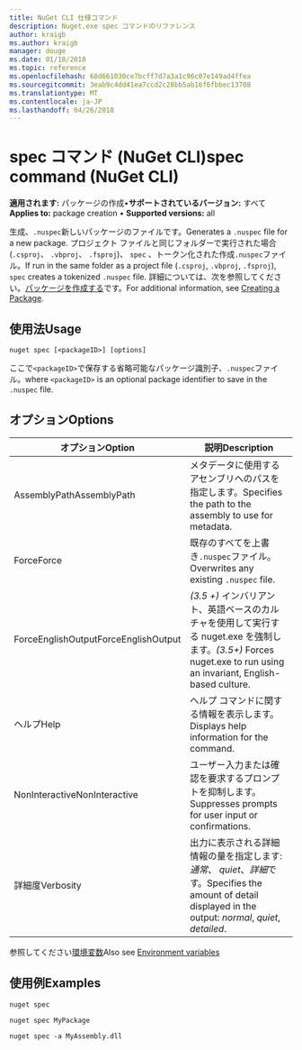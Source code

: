 ```yaml
---
title: NuGet CLI 仕様コマンド
description: Nuget.exe spec コマンドのリファレンス
author: kraigb
ms.author: kraigb
manager: douge
ms.date: 01/18/2018
ms.topic: reference
ms.openlocfilehash: 68d661030ce7bcff7d7a3a1c96c07e149ad4ffea
ms.sourcegitcommit: 3eab9c4dd41ea7ccd2c28bb5ab16f6fbbec13708
ms.translationtype: MT
ms.contentlocale: ja-JP
ms.lasthandoff: 04/26/2018
---
```

# <a name="spec-command-nuget-cli"></a><span data-ttu-id="8b826-103">spec コマンド (NuGet CLI)</span><span class="sxs-lookup"><span data-stu-id="8b826-103">spec command (NuGet CLI)</span></span>

<span data-ttu-id="8b826-104">**適用されます:** パッケージの作成&bullet;**サポートされているバージョン:** すべて</span><span class="sxs-lookup"><span data-stu-id="8b826-104">**Applies to:** package creation &bullet; **Supported versions:** all</span></span>

<span data-ttu-id="8b826-105">生成、`.nuspec`新しいパッケージのファイルです。</span><span class="sxs-lookup"><span data-stu-id="8b826-105">Generates a `.nuspec` file for a new package.</span></span> <span data-ttu-id="8b826-106">プロジェクト ファイルと同じフォルダーで実行された場合 (`.csproj`、 `.vbproj`、 `.fsproj`)、 `spec` 、トークン化された作成`.nuspec`ファイル。</span><span class="sxs-lookup"><span data-stu-id="8b826-106">If run in the same folder as a project file (`.csproj`, `.vbproj`, `.fsproj`), `spec` creates a tokenized `.nuspec` file.</span></span> <span data-ttu-id="8b826-107">詳細については、次を参照してください。[パッケージを作成する](../create-packages/creating-a-package.md)です。</span><span class="sxs-lookup"><span data-stu-id="8b826-107">For additional information, see [Creating a Package](../create-packages/creating-a-package.md).</span></span>

## <a name="usage"></a><span data-ttu-id="8b826-108">使用法</span><span class="sxs-lookup"><span data-stu-id="8b826-108">Usage</span></span>

```cli
nuget spec [<packageID>] [options]
```

<span data-ttu-id="8b826-109">ここで`<packageID>`で保存する省略可能なパッケージ識別子、`.nuspec`ファイル。</span><span class="sxs-lookup"><span data-stu-id="8b826-109">where `<packageID>` is an optional package identifier to save in the `.nuspec` file.</span></span>

## <a name="options"></a><span data-ttu-id="8b826-110">オプション</span><span class="sxs-lookup"><span data-stu-id="8b826-110">Options</span></span>

| <span data-ttu-id="8b826-111">オプション</span><span class="sxs-lookup"><span data-stu-id="8b826-111">Option</span></span> | <span data-ttu-id="8b826-112">説明</span><span class="sxs-lookup"><span data-stu-id="8b826-112">Description</span></span> |
| --- | --- |
| <span data-ttu-id="8b826-113">AssemblyPath</span><span class="sxs-lookup"><span data-stu-id="8b826-113">AssemblyPath</span></span> | <span data-ttu-id="8b826-114">メタデータに使用するアセンブリへのパスを指定します。</span><span class="sxs-lookup"><span data-stu-id="8b826-114">Specifies the path to the assembly to use for metadata.</span></span> |
| <span data-ttu-id="8b826-115">Force</span><span class="sxs-lookup"><span data-stu-id="8b826-115">Force</span></span> | <span data-ttu-id="8b826-116">既存のすべてを上書き`.nuspec`ファイル。</span><span class="sxs-lookup"><span data-stu-id="8b826-116">Overwrites any existing `.nuspec` file.</span></span> |
| <span data-ttu-id="8b826-117">ForceEnglishOutput</span><span class="sxs-lookup"><span data-stu-id="8b826-117">ForceEnglishOutput</span></span> | <span data-ttu-id="8b826-118">*(3.5 +)* インバリアント、英語ベースのカルチャを使用して実行する nuget.exe を強制します。</span><span class="sxs-lookup"><span data-stu-id="8b826-118">*(3.5+)* Forces nuget.exe to run using an invariant, English-based culture.</span></span> |
| <span data-ttu-id="8b826-119">ヘルプ</span><span class="sxs-lookup"><span data-stu-id="8b826-119">Help</span></span> | <span data-ttu-id="8b826-120">ヘルプ コマンドに関する情報を表示します。</span><span class="sxs-lookup"><span data-stu-id="8b826-120">Displays help information for the command.</span></span> |
| <span data-ttu-id="8b826-121">NonInteractive</span><span class="sxs-lookup"><span data-stu-id="8b826-121">NonInteractive</span></span> | <span data-ttu-id="8b826-122">ユーザー入力または確認を要求するプロンプトを抑制します。</span><span class="sxs-lookup"><span data-stu-id="8b826-122">Suppresses prompts for user input or confirmations.</span></span> |
| <span data-ttu-id="8b826-123">詳細度</span><span class="sxs-lookup"><span data-stu-id="8b826-123">Verbosity</span></span> | <span data-ttu-id="8b826-124">出力に表示される詳細情報の量を指定します:*通常*、 *quiet*、*詳細*です。</span><span class="sxs-lookup"><span data-stu-id="8b826-124">Specifies the amount of detail displayed in the output: *normal*, *quiet*, *detailed*.</span></span> |

<span data-ttu-id="8b826-125">参照してください[環境変数](cli-ref-environment-variables.md)</span><span class="sxs-lookup"><span data-stu-id="8b826-125">Also see [Environment variables](cli-ref-environment-variables.md)</span></span>

## <a name="examples"></a><span data-ttu-id="8b826-126">使用例</span><span class="sxs-lookup"><span data-stu-id="8b826-126">Examples</span></span>

```cli
nuget spec

nuget spec MyPackage

nuget spec -a MyAssembly.dll
```
